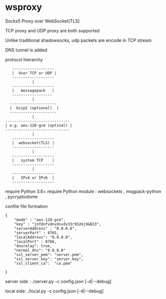 # wsproxy
Socks5 Proxy over WebSocket(TLS)


TCP proxy and UDP proxy are both supported

Unlike traditional shadowsocks, udp packets are encode in TCP stream 

DNS tunnel is added

protocol hierarchy
        
       -------------------
       |  User TCP or UDP |
       -------------------
                |
       -------------------
       |   messagepack   |
       ------------------
                |
      ---------------------
      |  bzip2 (optional)  |
      ---------------------
                |
    -----------------------------
    | e.g. aes-128-gcm (optinal) |
    -----------------------------
                |
       -------------------
       |  websocket(TLS) |
       -------------------
                |
       -------------------
       |   system TCP    |
       -------------------
                |
       -------------------
       |   IPv4 or IPv6  |
       -------------------


require Python 3.6+
require Python module : websockets , msgpack-python , pycryptodome


confile file formation

        
    {
        "mode" : "aes-128-gcm",
        "key" : "jnfdnfvdnvdsvdv33r932mj9&023",
        "serverAddress" : "0.0.0.0",
        "serverPort" : 8765,
        "localAddress": "0.0.0.0",
        "localPort" : 8766,
        "dnsrelay": true,
        "normal_dns": "8.8.8.8"
        "ssl_server_pem": "server.pem",
	    "ssl_server_key": "server.key",
	    "ssl_client_ca":  "ca.pem"
    
    }


server side :
    ./server.py -c config.json [-d|--debug]

local side:
    ./local.py -c config.json  [-d|--debug]